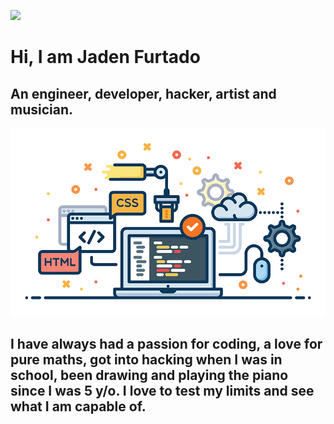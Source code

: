 ![](https://komarev.com/ghpvc/?username=JadenFurtado&color=green)

# Hi, I am Jaden Furtado
## An engineer, developer, hacker, artist and musician. 
![Alt text](https://raw.githubusercontent.com/JadenFurtado/JadenFurtado/main/a.jpg?raw=true) 
## I have always had a passion for coding, a love for pure maths, got into hacking when I was in school, been drawing and playing the piano since I was 5 y/o. I love to test my limits and see what I am capable of.
